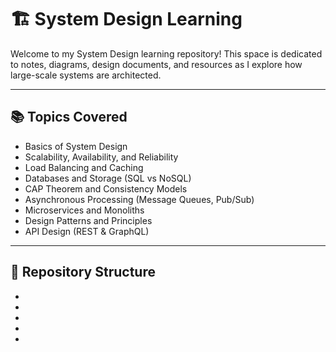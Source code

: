 # 🏗️ System Design Learning

Welcome to my System Design learning repository! This space is dedicated to notes, diagrams, design documents, and resources as I explore how large-scale systems are architected.

---

## 📚 Topics Covered

- Basics of System Design
- Scalability, Availability, and Reliability
- Load Balancing and Caching
- Databases and Storage (SQL vs NoSQL)
- CAP Theorem and Consistency Models
- Asynchronous Processing (Message Queues, Pub/Sub)
- Microservices and Monoliths
- Design Patterns and Principles
- API Design (REST & GraphQL)
---

## 📁 Repository Structure
-
-
-
-
-

